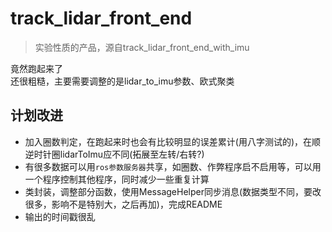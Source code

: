 # track_lidar_front_end

> 实验性质的产品，源自track_lidar_front_end_with_imu

竟然跑起来了  
还很粗糙，主要需要调整的是lidar_to_imu参数、欧式聚类  

## 计划改进

- 加入圈数判定，在跑起来时也会有比较明显的误差累计(用八字测试的)，在顺逆时针圈lidarToImu应不同(拓展至左转/右转?)
- 有很多数据可以用`ros参数服务器`共享，如圈数、作弊程序启不启用等，可以用一个程序控制其他程序，同时减少一些重复计算
- 类封装，调整部分函数，使用MessageHelper同步消息(数据类型不同，要改很多，影响不是特别大，之后再加)，完成README
- 输出的时间戳很乱
